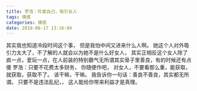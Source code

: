 ```yaml
---
title: 罗浩：珍爱自己，吸引女人
tags: 情感
categories: 情感
date: 2018-06-17 13:16:04
---
```


其实我也知道冷段时间这个事，
但是我怕中间又进来什么人啊。
她这个人对外吸引力太大了，不了解的人就会以为她不是什么好女人，
其实正相反这个女人除了疯一点，爱玩一点，在人前装的特别霸气无所谓其实骨子里善良，有的时候还有点傻
罗浩：只要不花费太多财务，
你随便作吧，
对女人，不要看那么重，能获取，就获取，获取不了。
该干嘛，干嘛。
我告诉你一句话：善良不善良，其实都无所谓。
只要不是违法乱纪，， 这人能给你带来利益才是真理。
